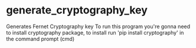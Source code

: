 # generate_cryptography_key
Generates Fernet Cryptography key
To run this program you're gonna need to install cryptography package, to install run 'pip install cryptography' in the command prompt (cmd)
